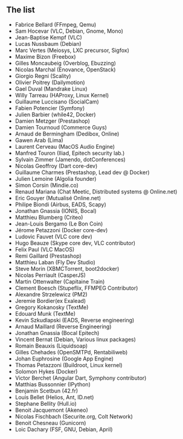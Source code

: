 The list
--------

- Fabrice Bellard (FFmpeg, Qemu)
- Sam Hocevar (VLC, Debian, Gnome, Mono)
- Jean-Baptise Kempf (VLC)
- Lucas Nussbaum (Debian)
- Marc Vertes (Meiosys, LXC precursor, Sigfox)
- Maxime Bizon (Freebox)
- Gilles Moncaubeig (Overblog, Ebuzzing)
- Nicolas Marchal (Enovance, OpenStack)
- Giorgio Regni (Scality)
- Olivier Poitrey (Dailymotion)
- Gael Duval (Mandrake Linux)
- Willy Tarreau (HAProxy, Linux Kernel)
- Guillaume Luccisano (SocialCam)
- Fabien Potencier (Symfony)
- Julien Barbier (while42, Docker)
- Damien Metzger (Prestashop)
- Damien Tournoud  (Commerce Guys)
- Arnaud de Bermingham (Dedibox, Online)
- Gawen Arab (Lima)
- Laurent Cerveau (MacOS Audio Engine)
- Manfred Touron (Iliad, Epitech security lab.)
- Sylvain Zimmer (Jamendo, dotConferences)
- Nicolas Geoffroy (Dart core-dev)
- Guillaume Charmes (Prestashop, Lead dev @ Docker)
- Julien Lemoine (Algolia founder)
- Simon Corsin (Mindie.co)
- Renaud Mariana (Chat Meetic, Distributed systems @ Online.net)
- Eric Gouyer (Mutualisé Online.net)
- Philipe Biondi (Airbus, EADS, Scapy)
- Jonathan Gnassia (IONIS, Bocal)
- Matthieu Blumberg (Criteo)
- Jean-Louis Bergamo (Le Bon Coin)
- Jérome Petazzoni (Docker core-dev)
- Ludovic Fauvet (VLC core dev)
- Hugo Beauze (Skype core dev, VLC contributor)
- Felix Paul (VLC MacOS)
- Remi Gaillard (Prestashop)
- Matthieu Laban (Fly Dev Studio)
- Steve Morin (XBMCTorrent, boot2docker)
- Nicolas Perriault (CasperJS)
- Martin Ottenwalter (Capitaine Train)
- Clement Boesch (Stupeflix, FFMPEG Contributor)
- Alexandre Strzelewicz (PM2)
- Jeremie Bordier(ex Exalead)
- Gregory Kokanosky (TextMe)
- Edouard Munk (TextMe)
- Kevin Szkudlapski (EADS, Reverse engineering)
- Arnaud Maillard (Reverse Engineering)
- Jonathan Gnassia (Bocal Epitech)
- Vincent Bernat (Debian, Various linux packages)
- Romain Beauxis (Liquidsoap)
- Gilles Chehades (OpenSMTPd, Rentabiliweb)
- Johan Euphrosine (Google App Engine)
- Thomas Petazzoni (Buildroot, Linux kernel)
- Solomon Hykes (Docker)
- Victor Berchet (Angular Dart, Symphony contributor)
- Matthias Bussonnier (IPython)
- Benjamin Scetbun (42.fr)
- Louis Bellet (Helios, Ant, ID.net)
- Stephane Bellity (Hull.io)
- Benoit Jacquemont (Akeneo)
- Nicolas Fischbach (Securite.org, Colt Network)
- Benoit Chesneau (Gunicorn)
- Loic Dachary (FSF, GNU, Debian, April)
